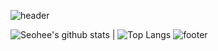 <!--### Hi there 👋-->

<!--
**seohee-P/seohee-P** is a ✨ _special_ ✨ repository because its `README.md` (this file) appears on your GitHub profile.

Here are some ideas to get you started:

- 🔭 I’m currently working on ...
- 🌱 I’m currently learning ...
- 👯 I’m looking to collaborate on ...
- 🤔 I’m looking for help with ...
- 💬 Ask me about ...
- 📫 How to reach me: ...
- 😄 Pronouns: ...
- ⚡ Fun fact: ...
-->
![header](https://capsule-render.vercel.app/api?type=waving&color=0:30cfd0,100:330867&height=200&text=Welcome%20SeoHee's%20GitHub&fontColor=FFFFFF&fontSize=45&fontAlignY=40)
<!--default stats
![Seohee's github stats](https://github-readme-stats.vercel.app/api?username=seohee-P&theme=vue&show_icons=true)
-->
![Seohee's github stats](https://github-readme-stats.vercel.app/api?username=seohee-P&theme=vue&rank_icon=github) | ![Top Langs](https://github-readme-stats.vercel.app/api/top-langs/?username=seohee-P)
![footer](https://capsule-render.vercel.app/api?type=waving&color=0:330867,100:30cfd0&section=footer)
